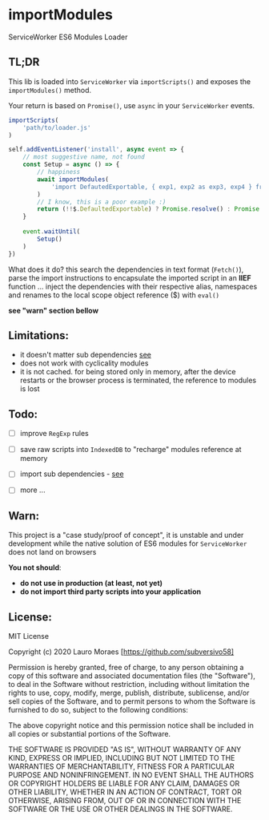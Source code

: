 # importModules
ServiceWorker ES6 Modules Loader

## TL;DR

This lib is loaded into `ServiceWorker` via `importScripts()` and exposes the `importModules()` method.

Your return is based on `Promise()`, use `async` in your `ServiceWorker` events.


```javascript
importScripts(
    'path/to/loader.js'
)

self.addEventListener('install', async event => {
    // most suggestive name, not found
    const Setup = async () => {
        // happiness
        await importModules(
            'import DefautedExportable, { exp1, exp2 as exp3, exp4 } from uri/to/module.js' // complete sintax
        )
        // I know, this is a poor example :)
        return (!!$.DefaultedExportable) ? Promise.resolve() : Promise.reject()
    }
    
    event.waitUntil(
        Setup()
    )
})
```

What does it do? this search the dependencies in text format (`Fetch()`), parse the import instructions to encapsulate the imported script in an **IIEF** function ... inject the dependencies with their respective alias, namespaces and renames to the local scope object reference ($) with `eval()`

**see "warn" section bellow**



## Limitations:

* it doesn't matter sub dependencies [see](https://github.com/subversivo58/importModules/wiki/limitation#nested-dependencies)
* does not work with cyclicality modules
* it is not cached. for being stored only in memory, after the device restarts or the browser process is terminated, the reference to modules is lost



## Todo:

- [ ] improve `RegExp` rules
- [ ] save raw scripts into `IndexedDB` to "recharge" modules reference at memory
- [ ] import sub dependencies - [see](https://github.com/subversivo58/importModules/issues/1)
- [ ] more ...



## Warn:

This project is a "case study/proof of concept", it is unstable and under development while the native solution of ES6 modules for `ServiceWorker` does not land on browsers

**You not should**:

* **do not use in production (at least, not yet)**
* **do not import third party scripts into your application**



## License:

MIT License

Copyright (c) 2020 Lauro Moraes [https://github.com/subversivo58]

Permission is hereby granted, free of charge, to any person obtaining a copy
of this software and associated documentation files (the "Software"), to deal
in the Software without restriction, including without limitation the rights
to use, copy, modify, merge, publish, distribute, sublicense, and/or sell
copies of the Software, and to permit persons to whom the Software is
furnished to do so, subject to the following conditions:

The above copyright notice and this permission notice shall be included in all
copies or substantial portions of the Software.

THE SOFTWARE IS PROVIDED "AS IS", WITHOUT WARRANTY OF ANY KIND, EXPRESS OR
IMPLIED, INCLUDING BUT NOT LIMITED TO THE WARRANTIES OF MERCHANTABILITY,
FITNESS FOR A PARTICULAR PURPOSE AND NONINFRINGEMENT. IN NO EVENT SHALL THE
AUTHORS OR COPYRIGHT HOLDERS BE LIABLE FOR ANY CLAIM, DAMAGES OR OTHER
LIABILITY, WHETHER IN AN ACTION OF CONTRACT, TORT OR OTHERWISE, ARISING FROM,
OUT OF OR IN CONNECTION WITH THE SOFTWARE OR THE USE OR OTHER DEALINGS IN THE
SOFTWARE.
